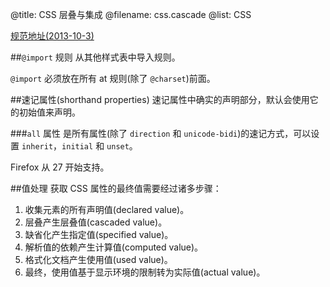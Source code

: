 @title: CSS 层叠与集成
@filename: css.cascade
@list: CSS

[规范地址(2013-10-3)](http://www.w3.org/TR/css3-cascade)

##`@import` 规则
从其他样式表中导入规则。

`@import` 必须放在所有 at 规则(除了 `@charset`)前面。

##速记属性(shorthand properties)
速记属性中确实的声明部分，默认会使用它的初始值来声明。

###`all` 属性
是所有属性(除了 `direction` 和 `unicode-bidi`)的速记方式，可以设置 `inherit`，`initial` 和 `unset`。

Firefox 从 27 开始支持。

##值处理
获取 CSS 属性的最终值需要经过诸多步骤：

1. 收集元素的所有声明值(declared value)。
2. 层叠产生层叠值(cascaded value)。
3. 缺省化产生指定值(specified value)。
4. 解析值的依赖产生计算值(computed value)。
5. 格式化文档产生使用值(used value)。
6. 最终，使用值基于显示环境的限制转为实际值(actual value)。

